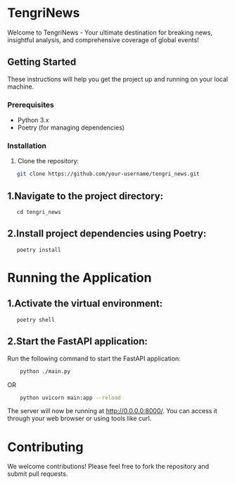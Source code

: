 # TengriNews


Welcome to TengriNews - Your ultimate destination for breaking news, insightful analysis, and comprehensive coverage of global events!


## Getting Started

These instructions will help you get the project up and running on your local machine.

### Prerequisites

- Python 3.x
- Poetry (for managing dependencies)

### Installation

1. Clone the repository:

```sh
   git clone https://github.com/your-username/tengri_news.git
```

## 1.Navigate to the project directory:

```
   cd tengri_news
```

## 2.Install project dependencies using Poetry:

```
   poetry install
```

# Running the Application
## 1.Activate the virtual environment:

```
   poetry shell
```

## 2.Start the FastAPI application:

Run the following command to start the FastAPI application:

```bash
    python ./main.py
```
OR
```bash
    python uvicorn main:app --reload
```

The server will now be running at http://0.0.0.0:8000/. You can access it through your web browser or using tools like curl.


# Contributing

We welcome contributions! Please feel free to fork the repository and submit pull requests.


